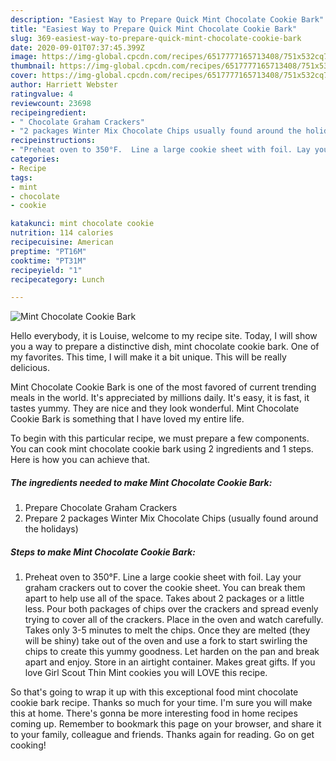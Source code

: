 ```yaml
---
description: "Easiest Way to Prepare Quick Mint Chocolate Cookie Bark"
title: "Easiest Way to Prepare Quick Mint Chocolate Cookie Bark"
slug: 369-easiest-way-to-prepare-quick-mint-chocolate-cookie-bark
date: 2020-09-01T07:37:45.399Z
image: https://img-global.cpcdn.com/recipes/6517777165713408/751x532cq70/mint-chocolate-cookie-bark-recipe-main-photo.jpg
thumbnail: https://img-global.cpcdn.com/recipes/6517777165713408/751x532cq70/mint-chocolate-cookie-bark-recipe-main-photo.jpg
cover: https://img-global.cpcdn.com/recipes/6517777165713408/751x532cq70/mint-chocolate-cookie-bark-recipe-main-photo.jpg
author: Harriett Webster
ratingvalue: 4
reviewcount: 23698
recipeingredient:
- " Chocolate Graham Crackers"
- "2 packages Winter Mix Chocolate Chips usually found around the holidays"
recipeinstructions:
- "Preheat oven to 350°F.  Line a large cookie sheet with foil. Lay your graham crackers out to cover the cookie sheet. You can break them apart to help use all of the space. Takes about 2 packages or a little less. Pour both packages of chips over the crackers and spread evenly trying to cover all of the crackers. Place in the oven and watch carefully. Takes only 3-5 minutes to melt the chips. Once they are melted (they will be shiny) take out of the oven and use a fork to start swirling the chips to create this yummy goodness. Let harden on the pan and break apart and enjoy. Store in an airtight container. Makes great gifts. If you love Girl Scout Thin Mint cookies you will LOVE this recipe."
categories:
- Recipe
tags:
- mint
- chocolate
- cookie

katakunci: mint chocolate cookie 
nutrition: 114 calories
recipecuisine: American
preptime: "PT16M"
cooktime: "PT31M"
recipeyield: "1"
recipecategory: Lunch

---
```



![Mint Chocolate Cookie Bark](https://img-global.cpcdn.com/recipes/6517777165713408/751x532cq70/mint-chocolate-cookie-bark-recipe-main-photo.jpg)

Hello everybody, it is Louise, welcome to my recipe site. Today, I will show you a way to prepare a distinctive dish, mint chocolate cookie bark. One of my favorites. This time, I will make it a bit unique. This will be really delicious.

Mint Chocolate Cookie Bark is one of the most favored of current trending meals in the world. It's appreciated by millions daily. It's easy, it is fast, it tastes yummy. They are nice and they look wonderful. Mint Chocolate Cookie Bark is something that I have loved my entire life.




To begin with this particular recipe, we must prepare a few components. You can cook mint chocolate cookie bark using 2 ingredients and 1 steps. Here is how you can achieve that.

<!--inarticleads1-->

##### The ingredients needed to make Mint Chocolate Cookie Bark:

1. Prepare  Chocolate Graham Crackers
1. Prepare 2 packages Winter Mix Chocolate Chips (usually found around the holidays)




<!--inarticleads2-->

##### Steps to make Mint Chocolate Cookie Bark:

1. Preheat oven to 350°F.  Line a large cookie sheet with foil. Lay your graham crackers out to cover the cookie sheet. You can break them apart to help use all of the space. Takes about 2 packages or a little less. Pour both packages of chips over the crackers and spread evenly trying to cover all of the crackers. Place in the oven and watch carefully. Takes only 3-5 minutes to melt the chips. Once they are melted (they will be shiny) take out of the oven and use a fork to start swirling the chips to create this yummy goodness. Let harden on the pan and break apart and enjoy. Store in an airtight container. Makes great gifts. If you love Girl Scout Thin Mint cookies you will LOVE this recipe.




So that's going to wrap it up with this exceptional food mint chocolate cookie bark recipe. Thanks so much for your time. I'm sure you will make this at home. There's gonna be more interesting food in home recipes coming up. Remember to bookmark this page on your browser, and share it to your family, colleague and friends. Thanks again for reading. Go on get cooking!
